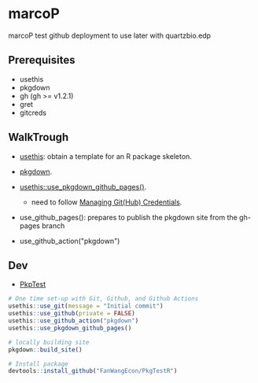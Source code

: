 # marcoP
marcoP test github deployment to use later with quartzbio.edp

## Prerequisites

* usethis
* pkgdown
* gh (gh >= v1.2.1)
* gret 
* gitcreds

## WalkTrough

* [usethis](https://usethis.r-lib.org/): obtain a template for an R package skeleton.  

* [pkgdown](https://pkgdown.r-lib.org/articles/pkgdown.html).  

* [usethis::use_pkgdown_github_pages()](https://usethis.r-lib.org/reference/use_pkgdown.html).  
    * need to follow [Managing Git(Hub) Credentials](https://usethis.r-lib.org/articles/git-credentials.html).  

* use_github_pages(): prepares to publish the pkgdown site from the gh-pages branch

* use_github_action("pkgdown")

## Dev

* [PkpTest](https://fanwangecon.github.io/PkgTestR/index.html)

```r
# One time set-up with Git, Github, and Github Actions
usethis::use_git(message = "Initial commit")
usethis::use_github(private = FALSE)
usethis::use_github_action("pkgdown")
usethis::use_pkgdown_github_pages()

# locally building site
pkgdown::build_site()

# Install package
devtools::install_github("FanWangEcon/PkgTestR")
```